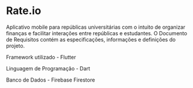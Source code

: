 # Rate.io
 Aplicativo mobile para repúblicas universitárias com o intuito de organizar finanças e facilitar interações entre repúblicas e estudantes.
 O Documento de Requisitos contém as especificações, informações e definições do projeto.

 Framework utilizado - Flutter 
 
 Linguagem de Programação - Dart

 Banco de Dados - Firebase Firestore
 
 
